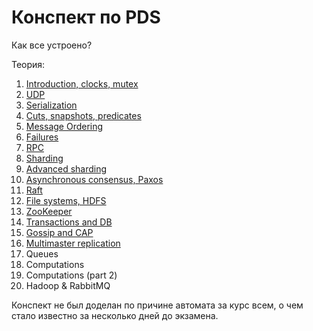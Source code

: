# Конспект по PDS

Как все устроено?

Теория:

1. [Introduction, clocks, mutex](./synopsis/1.%20Introduction%2C%20clocks%2C%20mutex.md)
2. [UDP](./synopsis/2.%20UDP.md)
3. [Serialization](./synopsis/3.%20Serialization.md)
4. [Cuts, snapshots, predicates](./synopsis/4.%20Cuts%2C%20snapshots%2C%20predicates.md)
5. [Message Ordering](./synopsis/5.%20Message%20Ordering.md)
6. [Failures](./synopsis/6.%20Failures.md)
7. [RPC](./synopsis/7.%20RPC.md)
8. [Sharding](./synopsis/8.%20Sharding.md)
9. [Advanced sharding](./synopsis/9.%20Advanced%20sharding.md)
10. [Asynchronous consensus, Paxos](./synopsis/10.%20Asynchronous%20consensus%2C%20Paxos.md)
11. [Raft](./synopsis/11.%20Raft.md)
12. [File systems, HDFS](./synopsis/12.%20File%20systems%2C%20HDFS.md)
13. [ZooKeeper](./synopsis/13.%20ZooKeeper.md)
14. [Transactions and DB](./synopsis/14.%20Transactions%20and%20DB.md)
15. [Gossip and CAP](./synopsis/15.%20Gossip%20and%20CAP.md)
16. [Multimaster replication](./synopsis/16.%20Multimaster%20replication.md)
17. Queues
18. Computations
19. Computations (part 2)
20. Hadoop & RabbitMQ

Конспект не был доделан по причине автомата за курс всем, о чем стало известно за несколько дней до экзамена.
